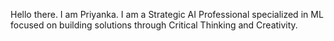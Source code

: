 Hello there. 
I am Priyanka.
I am a Strategic AI Professional specialized in ML focused on building solutions through Critical Thinking and Creativity. 
